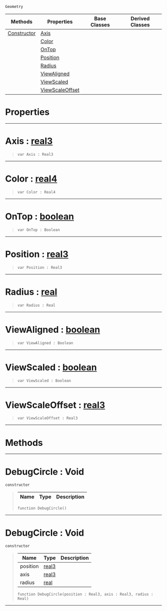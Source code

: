  `Geometry`

|Methods|Properties|Base Classes|Derived Classes|
|---|---|---|---|
|[ Constructor](https://plasmaengine.github.io/PlasmaDocs/Plasma1/C++/code_reference/class_reference/debugcircle.markdown#debugcircle-void)|[ Axis](https://plasmaengine.github.io/PlasmaDocs/Plasma1/C++/code_reference/class_reference/debugcircle.markdown#axis-plasma-engine-documen)| | |
| |[ Color](https://plasmaengine.github.io/PlasmaDocs/Plasma1/C++/code_reference/class_reference/debugcircle.markdown#color-plasma-engine-docume)| | |
| |[ OnTop](https://plasmaengine.github.io/PlasmaDocs/Plasma1/C++/code_reference/class_reference/debugcircle.markdown#ontop-plasma-engine-docume)| | |
| |[ Position](https://plasmaengine.github.io/PlasmaDocs/Plasma1/C++/code_reference/class_reference/debugcircle.markdown#position-plasma-engine-doc)| | |
| |[ Radius](https://plasmaengine.github.io/PlasmaDocs/Plasma1/C++/code_reference/class_reference/debugcircle.markdown#radius-plasma-engine-docum)| | |
| |[ ViewAligned](https://plasmaengine.github.io/PlasmaDocs/Plasma1/C++/code_reference/class_reference/debugcircle.markdown#viewaligned-plasma-engine)| | |
| |[ ViewScaled](https://plasmaengine.github.io/PlasmaDocs/Plasma1/C++/code_reference/class_reference/debugcircle.markdown#viewscaled-plasma-engine-d)| | |
| |[ ViewScaleOffset](https://plasmaengine.github.io/PlasmaDocs/Plasma1/C++/code_reference/class_reference/debugcircle.markdown#viewscaleoffset-plasma-eng)| | |


 #  Properties


---  
 #  Axis : [real3](https://plasmaengine.github.io/PlasmaDocs/Plasma1/C++/code_reference/lightning_base_types/real3.markdown)

> 
> ``` lang=cpp, name=Lightning
> var Axis : Real3


---  
 #  Color : [real4](https://plasmaengine.github.io/PlasmaDocs/Plasma1/C++/code_reference/lightning_base_types/real4.markdown)

> 
> ``` lang=cpp, name=Lightning
> var Color : Real4


---  
 #  OnTop : [boolean](https://plasmaengine.github.io/PlasmaDocs/Plasma1/C++/code_reference/lightning_base_types/boolean.markdown)

> 
> ``` lang=cpp, name=Lightning
> var OnTop : Boolean


---  
 #  Position : [real3](https://plasmaengine.github.io/PlasmaDocs/Plasma1/C++/code_reference/lightning_base_types/real3.markdown)

> 
> ``` lang=cpp, name=Lightning
> var Position : Real3


---  
 #  Radius : [real](https://plasmaengine.github.io/PlasmaDocs/Plasma1/C++/code_reference/lightning_base_types/real.markdown)

> 
> ``` lang=cpp, name=Lightning
> var Radius : Real


---  
 #  ViewAligned : [boolean](https://plasmaengine.github.io/PlasmaDocs/Plasma1/C++/code_reference/lightning_base_types/boolean.markdown)

> 
> ``` lang=cpp, name=Lightning
> var ViewAligned : Boolean


---  
 #  ViewScaled : [boolean](https://plasmaengine.github.io/PlasmaDocs/Plasma1/C++/code_reference/lightning_base_types/boolean.markdown)

> 
> ``` lang=cpp, name=Lightning
> var ViewScaled : Boolean


---  
 #  ViewScaleOffset : [real3](https://plasmaengine.github.io/PlasmaDocs/Plasma1/C++/code_reference/lightning_base_types/real3.markdown)

> 
> ``` lang=cpp, name=Lightning
> var ViewScaleOffset : Real3


---  
 #  Methods


---  
 #  DebugCircle : Void

 `constructor`

> 
> |Name|Type|Description|
> |---|---|---|
> ``` lang=cpp, name=Lightning
> function DebugCircle()
> ``` 


---  
 #  DebugCircle : Void

 `constructor`

> 
> |Name|Type|Description|
> |---|---|---|
> |position|[real3](https://plasmaengine.github.io/PlasmaDocs/Plasma1/C++/code_reference/lightning_base_types/real3.markdown)| |
> |axis|[real3](https://plasmaengine.github.io/PlasmaDocs/Plasma1/C++/code_reference/lightning_base_types/real3.markdown)| |
> |radius|[real](https://plasmaengine.github.io/PlasmaDocs/Plasma1/C++/code_reference/lightning_base_types/real.markdown)| |
> ``` lang=cpp, name=Lightning
> function DebugCircle(position : Real3, axis : Real3, radius : Real)
> ``` 


---  
 

 